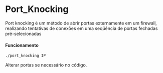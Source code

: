 # Port_Knocking
Port knocking é um método de abrir portas externamente em um firewall, realizando tentativas de conexões em uma seqüência de portas fechadas pré-selecionadas

#### Funcionamento

```
./port_knocking IP
````
Alterar portas se necessário no código.
